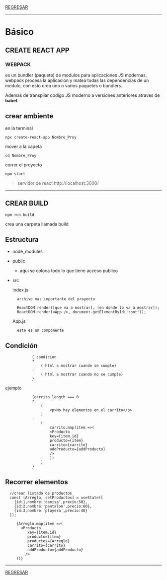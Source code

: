 [REGRESAR](readme.md)

---

# Básico

## CREATE REACT APP  
### WEBPACK
es un bundler (paquete) de modulos para aplicaciones JS modernas, webpack procesa la aplicacion y matea todas las dependencias de un modulo, con esto crea uno o varios paquetes o bundlers.

Ademas de transpilar codigo JS moderno a versiones anteriores atraves de **babel**.

## crear ambiente

en la terminal
```
npx create-react-app Nombre_Proy
```

mover a la capeta
```
cd Nombre_Proy
```

correr el proyecto
```
npm start
```

>servidor de react http://localhost:3000/
---
## CREAR BUILD

```
npm run build
```
crea una carpeta llamada build

## Estructura
- node_modules
- public
    - aqui se coloca todo lo que tiene acceso publico
- src
    
    index.js
        
        archivo mas importante del proyecto
            
        ReactDOM.render([que va a mostrar], [en donde lo va a mostrar]);
        ReactDOM.render(<App />, document.getElementById('root'));
    
    App.js
        
        este es un componente

## Condición 
```
            { condicion
            ?
                ( html a mostrar cuando se cumple)
            :
                ( html a mostrar cuando no se cumple)
            }
```
ejemplo
```
            {carrito.length === 0
            ?
                (
                    <p>No hay elementos en el carrito</p>
                )
            :    
                (
                    carrito.map(item =>(
                    <Producto 
                    key={item.id}
                    producto={item}
                    carrito={carrito}
                    addProducto={addProducto}
                    />
                    ))
                )
            }
```

## Recorrer elementos

```
  //crear listado de productos
  const [Arreglo, setProductos] = useState([
    {id:1,nombre:'camisa',precio:50},
    {id:2,nombre:'pantalon',precio:60},
    {id:3,nombre:'playera',precio:40}
  ]);
```
```
     {Arreglo.map(item =>(
       <Producto 
          key={item.id}
          producto={item}
          productos={Arreglo}
          carrito={carrito}
          addProducto={addProducto}
         />
     ))}
```

---
[REGRESAR](readme.md)



